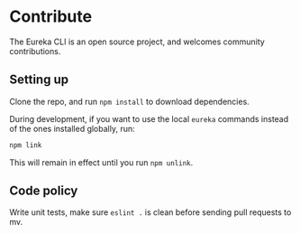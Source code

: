 # Contribute
The Eureka CLI is an open source project, and welcomes community contributions.

## Setting up
Clone the repo, and run `npm install` to download dependencies.

During development, if you want to use the local `eureka` commands instead of the ones installed globally, run: 
```bash
npm link
```
This will remain in effect until you run `npm unlink`.

## Code policy
Write unit tests, make sure `eslint .` is clean before sending pull requests to mv.
